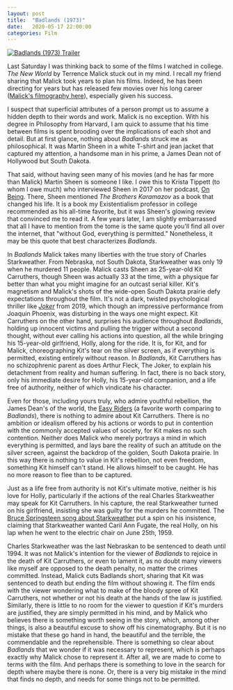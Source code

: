 ```yaml
---
layout: post
title:  "Badlands (1973)"
date:   2020-05-17 22:00:00
categories: Film
---
```


[![Badlands (1973) Trailer](https://img.youtube.com/vi/eITb-5R76TU/0.jpg)](https://www.youtube.com/watch?v=eITb-5R76TU)

Last Saturday I was thinking back to some of the films I watched in college.  *The New World* by Terrence Malick stuck out in my mind.  I recall my friend sharing that Malick took years to plan his films.  Indeed, he has been directing for years but has released few movies over his long career ([Malick's filmography here](https://en.wikipedia.org/wiki/Terrence_Malick#Filmography)), especially given his success.  

I suspect that superficial attributes of a person prompt us to assume a hidden depth to their words and work.  Malick is no exception.  With his degree in Philosophy from Harvard, I am quick to assume that his time between films is spent brooding over the implications of each shot and detail.  But at first glance, nothing about *Badlands* struck me as philosophical.  It was Martin Sheen in a white T-shirt and jean jacket that captured my attention, a handsome man in his prime, a James Dean not of Hollywood but South Dakota.  

That said, without having seen many of his movies (and he has far more than Malick) Martin Sheen is someone I like.  I owe this to Krista Tippett (to whom I owe much) who interviewed Sheen in 2017 on her podcast, [On Being](https://onbeing.org/programs/martin-sheen-spirituality-of-imagination-jun2017/).  There, Sheen mentioned *The Brothers Karamazov* as a book that changed his life.  It is a book my Existentialism professor in college recommended as his all-time favorite, but it was Sheen's glowing review that convinced me to read it.  A few years later, I am slightly embarrassed that all I have to mention from the tome is the same quote you'll find all over the internet, that "without God, everything is permitted."  Nonetheless, it may be this quote that best characterizes *Badlands*.

In *Badlands* Malick takes many liberties with the true story of Charles Starkweather.  From Nebraska, not South Dakota, Starkweather was only 19 when he murdered 11 people.  Malick casts Sheen as 25-year-old Kit Carruthers, though Sheen was actually 33 at the time, with a physique far better than what you might imagine for an outcast serial killer.  Kit's magnetism and Malick's shots of the wide-open South Dakota prairie defy expectations throughout the film.  It's not a dark, twisted psychological thriller like [*Joker*](https://www.youtube.com/watch?v=zAGVQLHvwOY) from 2019, which though an impressive performance from Joaquin Phoenix, was disturbing in the ways one might expect.  Kit Carruthers on the other hand, surprises his audience throughout *Badlands*, holding up innocent victims and pulling the trigger without a second thought, without ever calling his actions into question, all the while bringing his 15-year-old girlfriend, Holly, along for the ride.  It is, for Kit, and for Malick, choreographing Kit's tear on the silver screen, as if everything is permitted, existing entirely without reason.  In *Badlands*, Kit Carruthers has no schizophrenic parent as does Arthur Fleck, The Joker, to explain his detachment from reality and human suffering.  In fact, there is no back story, only his immediate desire for Holly, his 15-year-old companion, and a life free of authority, neither of which vindicate his character.

Even for those, including yours truly, who admire youthful rebellion, the James Dean's of the world, the [Easy Riders](https://en.wikipedia.org/wiki/Easy_Rider) (a favorite worth comparing to *Badlands*), there is nothing to admire about Kit Carruthers.  There is no ambition or idealism offered by his actions or words to put in contention with the commonly accepted values of society, for Kit makes no such contention.  Neither does Malick who merely portrays a mind in which everything is permitted, and lays bare the reality of such an attitude on the silver screen, against the backdrop of the golden, South Dakota prairie.  In this way there is nothing to value in Kit's rebellion, not even freedom, something Kit himself can't stand.  He allows himself to be caught.  He has no more reason to flee than to be captured.

Just as a life free from authority is not Kit's ultimate motive, neither is his love for Holly, particularly if the actions of the real Charles Starkweather may speak for Kit Carruthers.  In his capture, the real Starkweather turned on his girlfriend, insisting she was guilty for the murders he committed.  The [Bruce Springsteen song about Starkweather](https://www.youtube.com/watch?v=iir_xAbt-ak) put a spin on his insistence, claiming that Starkweather wanted Caril Ann Fugate, the real Holly, on his lap when he went to the electric chair on June 25th, 1959.

Charles Starkweather was the last Nebraskan to be sentenced to death until 1994. It was not Malick's intention for the viewer of *Badlands* to rejoice in the death of Kit Carruthers, or even to lament it, as no doubt many viewers like myself are opposed to the death penalty, no matter the crimes committed.  Instead, Malick cuts Badlands short, sharing that Kit was sentenced to death but ending the film without showing it.  The film ends with the viewer wondering what to make of the bloody spree of Kit Carruthers, not whether or not his death at the hands of the law is justified.  Similarly, there is little to no room for the viewer to question if Kit's murders are justified, they are simply permitted in his mind, and by Malick who believes there is something worth seeing in the story, which, among other things, is also a beautiful excuse to show off his cinematography.  But it is no mistake that these go hand in hand, the beautiful and the terrible, the commendable and the reprehensible.  There is something so clear about *Badlands* that we wonder if it was necessary to represent, which is perhaps exactly why Malick chose to represent it.  After all, we are made to come to terms with the film.  And perhaps there is something to love in the search for depth where maybe there is none.  Or, there is a very big mistake in the mind that finds no depth, and needs for some things not to be permitted.
